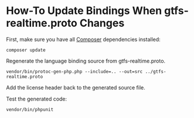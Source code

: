 # How-To Update Bindings When gtfs-realtime.proto Changes

First, make sure you have all [Composer](https://getcomposer.org/) dependencies installed:

```
composer update
```

Regenerate the language binding source from gtfs-realtime.proto.

```
vendor/bin/protoc-gen-php.php --include=.. --out=src ../gtfs-realtime.proto
```

Add the license header back to the generated source file.

Test the generated code:

```
vendor/bin/phpunit
````


